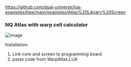 https://github.com/dual-universe/lua-examples/tree/main/examples/Atlas%20Library%20Screen

### NQ Atlas with warp cell calculator ###
![image](https://user-images.githubusercontent.com/93654396/140198826-ec533a63-05c7-4821-92bb-4068f929c129.png)

Installation:
1) Link core and screen to programming board
2) paste code from WarpAtlas.LUA
